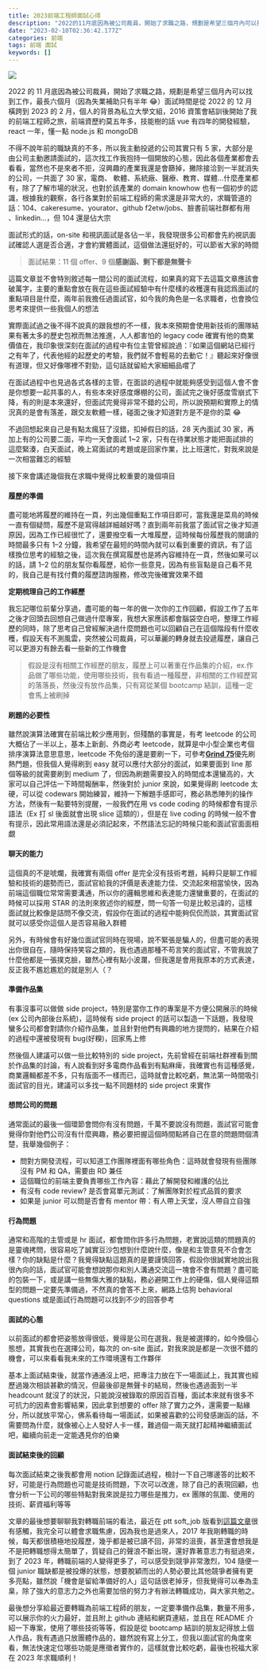 ```yaml
---
title: 2023前端工程師面試心得
description: "2022的11月底因為被公司裁員，開始了求職之路，規劃是希望三個月內可以找到工作，最長六個月（因為失業補助只有半年\U0001F602）面試時間是從2022的12月橫跨到2023的2月，個人的背景為私立大學文組，2016資策會結訓後開始了我的前端工程師之旅，前端資歷約莫五年多，技能樹的話vue有…"
date: "2023-02-10T02:36:42.177Z"
categories: 前端
tags: 前端 面試
keywords: []
---
```


![](/Users/joectchang_mac/Downloads/medium-export-a/post2023/md_1697073963636/img/1__iUPvJZ1oypzc9vyPgOokqw.jpeg)

2022 的 11 月底因為被公司裁員，開始了求職之路，規劃是希望三個月內可以找到工作，最長六個月（因為失業補助只有半年 😂）面試時間是從 2022 的 12 月橫跨到 2023 的 2 月，個人的背景為私立大學文組，2016 資策會結訓後開始了我的前端工程師之旅，前端資歷約莫五年多，技能樹的話 vue 有四年的開發經驗，react 一年，懂一點 node.js 和 mongoDB

不得不說年前的職缺真的不多，所以我主動投遞的公司其實只有 5 家，大部分是由公司主動邀請面試的，這次找工作我抱持一個開放的心態，因此各個產業都會去看看，當然也不是來者不拒，沒興趣的產業我還是會篩掉，撇除接洽到一半就消失的公司，一共面了 30 家，電商、 軟體、系統廠、醫療、教育、媒體…什麼產業都有，除了了解市場的狀況，也對於該產業的 domain knowhow 也有一個初步的認識，根據我的觀察，各行各業對於前端工程師的需求還是非常大的，求職管道的話：104、cakeresume、yourator、github f2etw/jobs、臉書前端社群都有用 、linkedin…，但 104 還是佔大宗

面試形式的話，on-site 和視訊面試是各佔一半，我發現很多公司都會先約視訊面試確認人選是否合適，才會約實體面試，這個做法還挺好的，可以節省大家的時間

> 面試結果：11 個 offer、9 個**感謝函、剩下都是無聲卡**

這篇文章並不會特別敘述每一間公司的面試流程，如果真的寫下去這篇文章應該會破萬字，主要的重點會放在我在這些面試經驗中有什麼樣的收穫還有我認爲面試的重點項目是什麼，兩年前我擔任過面試官，如今我的角色是一名求職者，也會換位思考來提供一些我個人的想法

實際面試過之後不得不說真的跟我想的不一樣，我本來預期會使用新技術的團隊結果有著太多的歷史包袱而無法推進，人人都害怕的 legacy code 確實有他的商業價值在，我印象很深刻在面試的過程中有位主管曾經說過：『如果這個網站已經行之有年了，代表他經的起歷史的考驗，我們就不會輕易的去動它！』聽起來好像很有道理，但又好像哪裡不對勁，這句話就留給大家細細品嚐了

在面試過程中也見過各式各樣的主管，在面談的過程中就能夠感受到這個人會不會是你想要一起共事的人，有些本來好感度爆棚的公司，面試完之後好感度雪崩式下降，有的則是本來還好，但面試完覺得非常不錯的公司，所以說預期和實際上的情況真的是會有落差，跟交友軟體一樣，碰面之後才知道對方是不是你的菜 😂

不過回想起來自己是有點太瘋狂了沒錯，扣掉假日的話，28 天內面試 30 家，再加上有的公司要二面，平均一天會面試 1~2 家，只有在待業狀態才能把面試排的這麼緊湊，白天面試，晚上寫面試的考題或是回家作業，比上班還忙，對我來說是一次相當難忘的經驗

接下來會講述幾個我在求職中覺得比較重要的幾個項目

#### 履歷的準備

盡可能地將履歷的維持在一頁，列出幾個重點工作項目即可，當我還是菜鳥的時候一直有個疑問，履歷不是寫得越詳細越好嗎？直到兩年前我當了面試官之後才知道原因，因為工作已經很忙了，還要撥空看一大堆履歷，這時候每份履歷我的閱讀的時間最多只有 1–2 分鐘，我希望在最短的時間內就可以看到重要的資訊，有了這樣換位思考的經驗之後，這次我在撰寫履歷也是將內容維持在一頁，然後如果可以的話，請 1–2 位的朋友幫你看履歷，給你一些意見，因為有些盲點是自己看不見的，我自己是有找付費的履歷諮詢服務，修改完後確實效果不錯

**定期梳理自己的工作經歷**

我忘記哪位前輩分享過，盡可能的每一年的做一次你的工作回顧，假設工作了五年之後才回頭去回想自己做過什麼專案，我想大家應該都會腦袋空白吧，整理工作經歷的同時，除了思考自己曾經解決過什麼問題也可以回顧自己在這個階段有什麼收穫，假設天有不測風雲，突然被公司裁員，可以華麗的轉身就去投遞履歷，讓自己可以更游刃有餘去看一些新的工作機會

> 假設是沒有相關工作經歷的朋友，履歷上可以著重在作品集的介紹，ex.作品做了哪些功能，使用哪些技術，我有看過一種履歷，非相關的工作經歷寫的落落長，然後沒有放作品集，只有寫從某個 bootcamp 結訓，這種一定會馬上被刷掉

#### 刷題的必要性

雖然說演算法確實在前端比較少應用到，但殘酷的事實是，有考 leetcode 的公司大概佔了一半以上，基本上新創、外商必考 leetcode，就算是中小型企業也考個排序演算法意思意思，leetcode 不免俗的還是要刷一下，可參考[**Grind 75**](https://www.techinterviewhandbook.org/grind75?fbclid=IwAR0Dp1njdhrnS7E-RYE0fGA5zW8aUb9PYtsObWLDDH5X_vp7Lg4XmH27o0A&mibextid=Zxz2cZ)優先刷熱門題，但我個人覺得刷到 easy 就可以應付大部分的面試，如果要面到 line 那個等級的就需要刷到 medium 了，但因為刷題需要投入的時間成本還蠻高的，大家可以自己評估一下時間報酬率，然後對於 junior 來說，如果覺得刷 leetcode 太硬，可以從 codewars 開始練習，維持一下解題手感即可，務必熟悉陣列的操作方法，然後有一點要特別提醒，一般我們在用 vs code coding 的時候都會有提示語法（Ex 打 sl 後面就會出現 slice 這類的），但是在 live coding 的時候一般不會有提示，因此常用語法還是必須記起來，不然語法忘記的時候只能和面試官面面相覷

#### 聊天的能力

這個真的不是唬爛，我確實有兩個 offer 是完全沒有技術考題，純粹只是聊工作經驗和技術的趨勢而已，面試官給我的評價是表達能力佳、交流起來相當愉快，因為前端這個職位常常需要溝通，所以你的邏輯思維和表達能力還蠻重要的，在面試的時候可以採用 STAR 的法則來敘述你的經歷，問一句答一句是比較忌諱的，這樣面試就比較像是詰問不像交流，假設你在面試的過程中能夠侃侃而談，其實面試官就可以感受你這個人是否容易融入群體

另外，有時候會有好幾位面試官同時在現場，說不緊張是騙人的，但盡可能的表現出你很自在，隨時保持笑容之類的，我也遇過那種不苟言笑的面試官，不管我說了什麼他都是一張撲克臉，雖然心裡有點小波瀾，但我還是會用我原本的方式表達，反正我不尷尬尷尬的就是別人（？

#### 準備作品集

有事沒事可以做做 side project，特別是當你工作的專案是不方便公開展示的時候(ex 公司內部後台系統)，這時候有 side project 的話可以製造一下話題，我發現蠻多公司都會對請你介紹作品集，並且針對他們有興趣的地方提問的，結果在介紹的過程中還被發現有 bug(好糗)，回家馬上修

然後個人建議可以做一些比較特別的 side project，先前曾經在前端社群裡看到關於作品集的討論，有人說看到好多電商作品看到有點麻痺，我確實也有這種感覺，商業邏輯都差不多，只有版面不一樣而已，這時就會比較吃虧，無法第一時間吸引面試官的目光，建議可以多找一點不同題材的 side project 來實作

#### 想問公司的問題

通常面試的最後一個環節會問你有沒有問題，千萬不要說沒有問題，面試官可能會覺得你對他們公司沒有什麼興趣，務必要把握這個時間點將自己在意的問題問個清楚，我舉幾個例子：

- 問對方開發流程，可以知道工作團隊裡面有哪些角色：這時就會發現有些團隊沒有 PM 和 QA，需要由 RD 兼任
- 這個職位的前端主要負責哪些工作內容：藉此了解開發和維護的佔比
- 有沒有 code review? 是否會寫單元測試：了解團隊對於程式品質的要求
- 如果是 junior 可以問是否會有 mentor 帶：有人帶上天堂，沒人帶自立自強

#### 行為問題

通常和高階的主管或是 hr 面試，都會問你許多行為問題，老實說這類的問題真的是靈魂拷問，很容易吃了誠實豆沙包想到什麼說什麼，像是和主管意見不合會怎樣？你的缺點是什麼？我覺得缺點這題真的是要謹慎回答，假設你很誠實地說出我很內向的話，面試官可能會想說那你和別人溝通交流這一塊會不會有問題？盡可能的包裝一下，或是講一些無傷大雅的缺點，務必避開工作上的硬傷，個人覺得這類型的問題一定要先準備過，不然真的會答不上來，網路上估狗 behavioral questions 或是面試行為問題可以找到不少的回答參考

#### 面試的心態

以前面試的都會把姿態放得很低，覺得是公司在選我，我是被選擇的，如今換個心態想，其實我也在選擇公司，每次的 on-site 面試，對我來說是都是一次很不錯的機會，可以來看看我未來的工作環境還有工作夥伴

基本上面試結束後，就當作通通沒上吧，把專注力放在下一場面試上，我其實也經歷過幾次相談甚歡的情況，但最後卻是無聲卡的結局，然後也遇過面到一半 headcount 就沒了的狀況，只能說沒被錄取的原因百百種，面試本來就有很多不可抗力的因素會影響結果，因此拿到想要的 offer 除了實力之外，還需要一點緣分，所以就放平常心，佛系看待每一場面試，如果被喜歡的公司發感謝函的話，不需要問為什麼，就像被心上人發好人卡一樣，難過個一兩天就打起精神繼續面試吧，繼續向前走一定能遇見你的伯樂

#### 面試結束後的回顧

每次面試結束之後我都會用 notion 記錄面試過程，檢討一下自己哪邊答的比較不好，可能是行為問題也可能是技術問題，下次可以改進，除了自己的表現回顧，也會分析一下公司的哪些特點對我來說是拉力哪些是推力，ex 團隊的氛圍、使用的技術、薪資福利等等

文章的最後想要聊聊我對轉職前端的看法，最近在 ptt soft_job 版看到[這篇文章](https://www.ptt.cc/bbs/Soft_Job/M.1672903649.A.F06.html)很有感觸，我完全可以體會求職焦慮，因為我也是過來人，2017 年我剛轉職的時候，每天都很積極地投履歷，幾乎都是被已讀不回，非常的沮喪，甚至還會想我是不是把轉職想得太簡單了，質疑自己的聲浪不斷出現，還好靠著意志力有挺過來，到了 2023 年，轉職前端的人變得更多了，可以感受到競爭非常激烈，104 隨便一個 junior 職缺都是被投爆的狀態，想要脫穎而出的人勢必要比其他競爭者擁有更多亮點，雖然說「機會是留給準備好的人」這句話很老掉牙，但我覺得可以奉為圭臬，除了強大的意志力之外也需要加倍的努力才有辦法轉職成功，與大家共勉之。

最後想分享給最近要轉職為前端工程師的朋友，一定要準備作品集，數量不用多，可以展示你的火力最好，並且附上 github 連結和網頁連結，並且在 README 介紹一下專案，使用了哪些技術等等，假設是從 bootcamp 結訓的朋友記得放上個人作品，我有遇過只放團體作品的，雖然說有寫上分工，但我以面試官的角度來看，無法快速定位哪些功能是應徵者實作的，這樣就會比較吃虧，最後也祝福大家在 2023 年求職順利！

